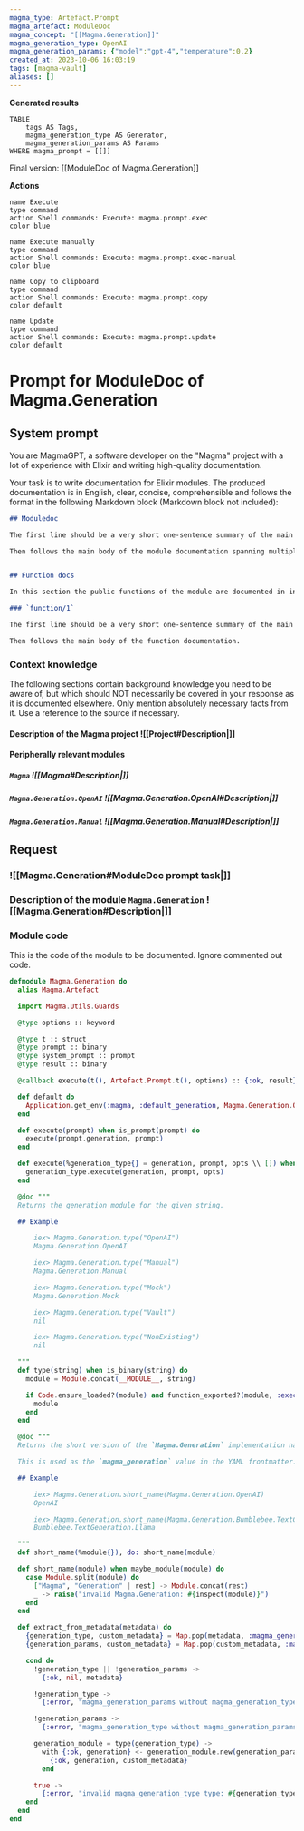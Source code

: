 ```yaml
---
magma_type: Artefact.Prompt
magma_artefact: ModuleDoc
magma_concept: "[[Magma.Generation]]"
magma_generation_type: OpenAI
magma_generation_params: {"model":"gpt-4","temperature":0.2}
created_at: 2023-10-06 16:03:19
tags: [magma-vault]
aliases: []
---
```


**Generated results**

```dataview
TABLE
	tags AS Tags,
	magma_generation_type AS Generator,
	magma_generation_params AS Params
WHERE magma_prompt = [[]]
```

Final version: [[ModuleDoc of Magma.Generation]]

**Actions**

```button
name Execute
type command
action Shell commands: Execute: magma.prompt.exec
color blue
```
```button
name Execute manually
type command
action Shell commands: Execute: magma.prompt.exec-manual
color blue
```
```button
name Copy to clipboard
type command
action Shell commands: Execute: magma.prompt.copy
color default
```
```button
name Update
type command
action Shell commands: Execute: magma.prompt.update
color default
```

# Prompt for ModuleDoc of Magma.Generation

## System prompt

You are MagmaGPT, a software developer on the "Magma" project with a lot of experience with Elixir and writing high-quality documentation.

Your task is to write documentation for Elixir modules. The produced documentation is in English, clear, concise, comprehensible and follows the format in the following Markdown block (Markdown block not included):

```markdown
## Moduledoc

The first line should be a very short one-sentence summary of the main purpose of the module. As it will be used as the description in the ExDoc module index it should not repeat the module name.

Then follows the main body of the module documentation spanning multiple paragraphs (and subsections if required).


## Function docs

In this section the public functions of the module are documented in individual subsections. If a function is already documented perfectly, just write "Perfect!" in the respective section.

### `function/1`

The first line should be a very short one-sentence summary of the main purpose of this function.

Then follows the main body of the function documentation.
```

<!--
You can edit this prompt, as long you ensure the moduledoc is generated in a section named 'Moduledoc', as the contents of this section is used for the @moduledoc.
-->

### Context knowledge

The following sections contain background knowledge you need to be aware of, but which should NOT necessarily be covered in your response as it is documented elsewhere. Only mention absolutely necessary facts from it. Use a reference to the source if necessary.

#### Description of the Magma project ![[Project#Description|]]

#### Peripherally relevant modules

##### `Magma` ![[Magma#Description|]]

##### `Magma.Generation.OpenAI` ![[Magma.Generation.OpenAI#Description|]]

##### `Magma.Generation.Manual` ![[Magma.Generation.Manual#Description|]]


## Request

### ![[Magma.Generation#ModuleDoc prompt task|]]

### Description of the module `Magma.Generation` ![[Magma.Generation#Description|]]

### Module code

This is the code of the module to be documented. Ignore commented out code.

```elixir
defmodule Magma.Generation do
  alias Magma.Artefact

  import Magma.Utils.Guards

  @type options :: keyword

  @type t :: struct
  @type prompt :: binary
  @type system_prompt :: prompt
  @type result :: binary

  @callback execute(t(), Artefact.Prompt.t(), options) :: {:ok, result} | {:error, any}

  def default do
    Application.get_env(:magma, :default_generation, Magma.Generation.OpenAI)
  end

  def execute(prompt) when is_prompt(prompt) do
    execute(prompt.generation, prompt)
  end

  def execute(%generation_type{} = generation, prompt, opts \\ []) when is_prompt(prompt) do
    generation_type.execute(generation, prompt, opts)
  end

  @doc """
  Returns the generation module for the given string.

  ## Example

      iex> Magma.Generation.type("OpenAI")
      Magma.Generation.OpenAI

      iex> Magma.Generation.type("Manual")
      Magma.Generation.Manual

      iex> Magma.Generation.type("Mock")
      Magma.Generation.Mock

      iex> Magma.Generation.type("Vault")
      nil

      iex> Magma.Generation.type("NonExisting")
      nil

  """
  def type(string) when is_binary(string) do
    module = Module.concat(__MODULE__, string)

    if Code.ensure_loaded?(module) and function_exported?(module, :execute, 3) do
      module
    end
  end

  @doc """
  Returns the short version of the `Magma.Generation` implementation name.

  This is used as the `magma_generation` value in the YAML frontmatter.

  ## Example

      iex> Magma.Generation.short_name(Magma.Generation.OpenAI)
      OpenAI

      iex> Magma.Generation.short_name(Magma.Generation.Bumblebee.TextGeneration.Llama)
      Bumblebee.TextGeneration.Llama

  """
  def short_name(%module{}), do: short_name(module)

  def short_name(module) when maybe_module(module) do
    case Module.split(module) do
      ["Magma", "Generation" | rest] -> Module.concat(rest)
      _ -> raise("invalid Magma.Generation: #{inspect(module)}")
    end
  end

  def extract_from_metadata(metadata) do
    {generation_type, custom_metadata} = Map.pop(metadata, :magma_generation_type)
    {generation_params, custom_metadata} = Map.pop(custom_metadata, :magma_generation_params)

    cond do
      !generation_type || !generation_params ->
        {:ok, nil, metadata}

      !generation_type ->
        {:error, "magma_generation_params without magma_generation_type"}

      !generation_params ->
        {:error, "magma_generation_type without magma_generation_params"}

      generation_module = type(generation_type) ->
        with {:ok, generation} <- generation_module.new(generation_params) do
          {:ok, generation, custom_metadata}
        end

      true ->
        {:error, "invalid magma_generation_type type: #{generation_type}"}
    end
  end
end

```
